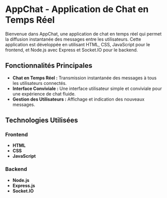 # AppChat - Application de Chat en Temps Réel

Bienvenue dans AppChat, une application de chat en temps réel qui permet la diffusion instantanée des messages entre les utilisateurs. 
Cette application est développée en utilisant HTML, CSS, JavaScript pour le frontend, et Node.js avec Express et Socket.IO pour le backend.

## Fonctionnalités Principales

- **Chat en Temps Réel :** Transmission instantanée des messages à tous les utilisateurs connectés.
- **Interface Conviviale :** Une interface utilisateur simple et conviviale pour une expérience de chat fluide.
- **Gestion des Utilisateurs :** Affichage et indication des nouveaux messages.

## Technologies Utilisées

### Frontend

- **HTML**
- **CSS**
- **JavaScript**

### Backend

- **Node.js**
- **Express.js**
- **Socket.IO**

